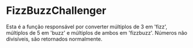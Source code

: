 # FizzBuzzChallenger

Esta é a função responsável por converter múltiplos de 3 em 'fizz', múltiplos de 5 em 'buzz' e múltiplos de ambos
em 'fizzbuzz'. Números não divisíveis, são retornados normalmente.
